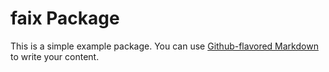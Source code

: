 # faix Package

This is a simple example package. You can use
[Github-flavored Markdown](https://guides.github.com/features/mastering-markdown/)
to write your content.